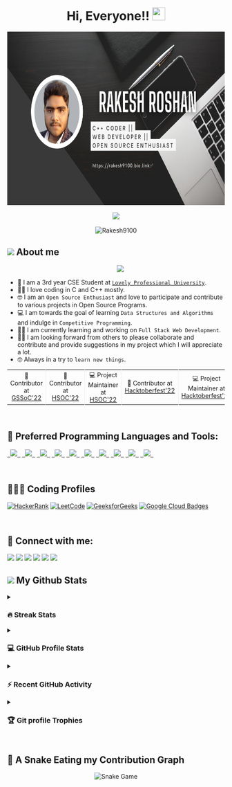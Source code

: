<h1 align="center">Hi, Everyone!! <img src="https://raw.githubusercontent.com/MartinHeinz/MartinHeinz/master/wave.gif" height="30px" width="30px"> </h1>

<p align="center"><img src="https://github.com/Rakesh9100/Rakesh9100/blob/master/Black%20and%20White%20Abstract%20Banner.png" alt="Black and White Abstract Banner" height="401px" width="1584px"></p>

<p align="center">
	<img src="https://readme-typing-svg.herokuapp.com?font=Time+New+Roman&color=%23C8BE25&size=25&center=true&vCenter=true&width=500&height=100&lines=Computer+Science+Engineering+Student;Coding+and+Open+Source+Enthusiast;Frontend+Web+Developer;Always+learning+new+things">
</p>
<p align="center">
	<img src="https://komarev.com/ghpvc/?username=Rakesh9100&label=Profile%20views&color=0e75b6&style=oval-square" alt="Rakesh9100"/>
</p>

## <picture> <img src = "https://github.com/7oSkaaa/7oSkaaa/blob/main/Images/about_me.gif?raw=true" width = 50px>  </picture> About me
<picture> <img align="right" src="https://github.com/7oSkaaa/7oSkaaa/blob/main/Images/Right_Side.gif?raw=true" width = 250px></picture>
<br>
- :school: I am a 3rd year CSE Student at [`Lovely Professional University`](https://www.lpu.in).
- :technologist: I love coding in C and C++ mostly.
- :nerd_face: I am an `Open Source Enthusiast` and love to participate and contribute to various projects in Open Source Programs.
- :computer: I am towards the goal of learning `Data Structures and Algorithms` and indulge in `Competitive Programming`.
- :technologist: I am currently learning and working on `Full Stack Web Development`.
- :student: I am looking forward from others to please collaborate and contribute and provide suggestions in my project which I will appreciate a lot.
- :nerd_face: Always in a try to `learn new things`.
<table align="center" rows="50" column="50">
  <tr>
    <td style="border-right: 1px solid #eeeeef;" align="center"> 🌟 Contributor at <a href="https://gssoc.girlscript.tech/">GSSoC'22</a> </td>
    <td style="border-right: 1px solid #eeeeef;" align="center"> 🌟 Contributor at <a href="https://soc.hackclubrait.co/">HSOC'22</a> </td>
    <td style="border-right: 1px solid #eeeeef;" align="center"> 💻 Project Maintainer at <a href="https://github.com/Rakesh9100/InstaStore">HSOC'22</a> </td>
    <td style="border-right: 1px solid #eeeeef;" align="center"> 🌟 Contributor at <a href="https://hacktoberfest.com/">Hacktoberfest'22</a> </td>
    <td style="border-right: 1px solid #eeeeef;" align="center"> 💻 Project Maintainer at <a href="https://github.com/Rakesh9100/Click-The-Edible-Game">Hacktoberfest'22</a> </td>
    <td style="border-right: 1px solid #eeeeef;" align="center"> 🚀 Milestone 3 at <a href="https://events.withgoogle.com/googlecloudready-facilitator-program/">GoogleCloudReady Facilitator Program</a> </td>
  </tr>
</table>
<br>

## 🚀 Preferred Programming Languages and Tools:
<p align="left">
	<code><a href="https://www.cprogramming.com/"> <img src="https://img.icons8.com/color/50/000000/c-programming.png"/> </a></code>
    	<code><a href="https://www.learncpp.com/"> <img src="https://img.icons8.com/color/50/000000/c-plus-plus-logo.png"/> </a></code>
    	<code><a href="https://html.com/"> <img src="https://img.icons8.com/color/50/000000/html-5.png"/> </a></code>
    	<code><a href="https://web.dev/learn/css/"> <img src="https://img.icons8.com/color/50/000000/css3.png"/> </a></code>
    	<code><a href="https://www.javascript.com/"> <img src="https://img.icons8.com/color/50/FAB005/javascript--v1.png"/> </a></code>
	<code><a href="https://www.python.org/"> <img src="https://img.icons8.com/color/50/000000/python--v1.png"/> </a></code>
	<code><a href="https://docs.oracle.com/javase/tutorial/"> <img src="https://img.icons8.com/color/50/000000/java-coffee-cup-logo--v1.png"/> </a></code>
    	<code><a href="https://code.visualstudio.com/"> <img src="https://img.icons8.com/color/50/000000/visual-studio-code-2019.png"/> </a></code>
	<code><a href="https://git-scm.com/"> <img src="https://img.icons8.com/color/50/000000/git.png"/> </a></code>
	<code><a href="https://cloud.google.com/"> <img src="https://img.icons8.com/color/50/000000/google-cloud-platform.png"/> </a></code>
</p>
<br>

## 👨🏻‍💻 Coding Profiles
[![HackerRank](https://img.shields.io/badge/-Hackerrank-2EC866?style=oval-square&logo=HackerRank&logoColor=white)](https://www.hackerrank.com/roshanrakesh7362?hr_r=1)
[![LeetCode](https://img.shields.io/badge/-LeetCode-FFA116?style=oval-square&logo=LeetCode&logoColor=black)](https://leetcode.com/Rakesh9100/)
[![GeeksforGeeks](https://img.shields.io/badge/GeeksforGeeks-298D46?style=oval-square&logo=geeksforgeeks&logoColor=white)](https://auth.geeksforgeeks.org/user/roshanrakesh7362)
[![Google Cloud Badges](https://img.shields.io/badge/Google_Cloud-4285F4?style=oval-square&logo=google-cloud&logoColor=white)](https://www.cloudskillsboost.google/public_profiles/29e851f3-5a90-4e77-87ae-8b1d1a2c10b3)

<br>

## 🔗 Connect with me:
<p align="left">
<a href = "https://www.linkedin.com/in/rakesh-roshan-9100/"><img src="https://img.icons8.com/fluent/48/000000/linkedin.png"/></a>
<a href = "https://www.instagram.com/rakesh250602/"><img src="https://img.icons8.com/fluent/48/000000/instagram-new.png"/></a>
<a href= "mailto:roshanrakesh7362@gmail.com"><img src="https://img.icons8.com/color/48/000000/gmail-new.png"/></a>
<a href = "https://github.com/Rakesh9100/"><img src="https://img.icons8.com/color/48/000000/github--v1.png"/></a>
<a href = "https://www.facebook.com/rakesh6203/"><img src="https://img.icons8.com/fluency/48/000000/facebook-new.png"/></a>
<a href = "https://discordapp.com/users/944144134950748170"><img src="https://img.icons8.com/fluency/48/000000/discord.png"/></a>
</p>

## <picture> <img src = "https://github.com/7oSkaaa/7oSkaaa/blob/main/Images/Statistics.gif?raw=true" width = 50px>  </picture> My Github Stats

<details><summary><h3>🔥 Streak Stats</h3></summary>
<p align="center"><img src="https://github-readme-streak-stats.herokuapp.com/?user=rakesh9100&theme=midnight-purple" alt="Rakesh9100"/></p>
</details>
  
<details><summary><h3>💻 GitHub Profile Stats</h3></summary>
<p align="center">
    <a href="https://github.com/rakesh9100">
	    <img src="https://github-readme-stats.vercel.app/api?username=rakesh9100&show_icons=true&count_private=true&locale=en&theme=midnight-purple&layout=compact" alt="Rakesh's Github Stats" height="200px"/></a>
	<img src="https://github-readme-stats.vercel.app/api/top-langs?username=rakesh9100&langs_count=15&layout=compact&locale=en&theme=midnight-purple" alt="Languages Used" height="200px"/>
<br/>

  <b>Note:</b> Top languages is only a metric of the languages my public code consists of and doesn't reflect experience or skill level.
  </p>
</details>

<details><summary><h3>⚡ Recent GitHub Activity</h3></summary>
<a href="https://github.com/Rakesh9100"><img src="https://activity-graph.herokuapp.com/graph?username=Rakesh9100&custom_title=Rakesh's%20Contribution%20Graph&theme=redical" alt="Rakesh's Activity Graph"/></a>
 </details>

<details><summary> <h3>🏆 Git profile Trophies </h3></summary>
<p align="center"> <img src="https://github-profile-trophy.vercel.app/?username=Rakesh9100&layout=compact&theme=midnight-purple&column=5&margin-w=15&margin-h=15" alt="Trophies" /> </p>
</details></br>

## 🐍 A Snake Eating my Contribution Graph

<p align = "center">
	<img src = "https://github.com/Rakesh9100/Rakesh9100/blob/output/github-contribution-grid-snake.svg" alt = "Snake Game"/>
</p>

